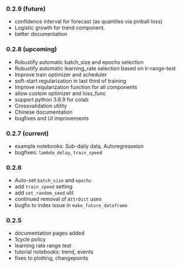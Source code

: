 ### 0.2.9 (future)
* confidence interval for forecast (as quantiles via pinball loss)
* Logistic growth for trend component.
* better documentation

### 0.2.8 (upcoming)
* Robustify automatic batch_size and epochs selection
* Robustify automatic learning_rate selection based on lr-range-test
* Improve train optimizer and scheduler
* soft-start regularization in last third of training
* Improve reqularization function for all components
* allow custom optimizer and loss_func
* support python 3.6.9 for colab
* Crossvalidation utility
* Chinese documentation
* bugfixes and UI improvements

### 0.2.7 (current)
* example notebooks: Sub-daily data, Autoregresseion
* bugfixes: `lambda_delay`, `train_speed`

### 0.2.6 
* Auto-set `batch_size` and `epochs`
* add `train_speed` setting
* add `set_random_seed` util
* continued removal of `AttrDict` uses
* bugfix to index issue in `make_future_dataframe`

### 0.2.5
* documentation pages added
* 1cycle policy
* learning rate range test
* tutorial notebooks: trend, events
* fixes to plotting, changepoints
